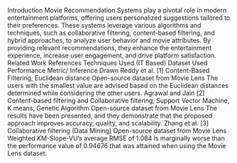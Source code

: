 Introduction
Movie Recommendation Systems play a pivotal role in modern
entertainment platforms, offering users personalized suggestions
tailored to their preferences.
These systems leverage various algorithms and techniques, such as
collaborative filtering, content-based filtering, and hybrid approaches,
to analyze user behavior and movie attributes.
By providing relevant recommendations, they enhance the
entertainment experience, increase user engagement, and drive
platform satisfaction.
Related Work
References Techniques Used (IT
Based)
Dataset Used Performance Metric/
Inference Drawn
Reddy et al. [1] Content-Based Filtering,
Euclidean distance
Open-source dataset from Movie
Lens
The users with the smallest value
are advised based on the
Euclidean distances determined
while considering the other
users.
Agrawal and Jain [2] Content-based filtering and
Collaborative filtering, Support
Vector Machine, K means,
Genetic Algorithm
Open-source dataset from Movie
Lens
The results have been presented,
and they demonstrate that the
proposed approach improves
accuracy, quality, and scalability.
Zhang et al. [3] Collaborative filtering (Data
Mining)
Open-source dataset from Movie
Lens
Weighted KM-Slope-VU’s average
RMSE of 1.084 is marginally
worse than the performance
value of 0.94676 that was
attained when using the Movie
Lens dataset.
